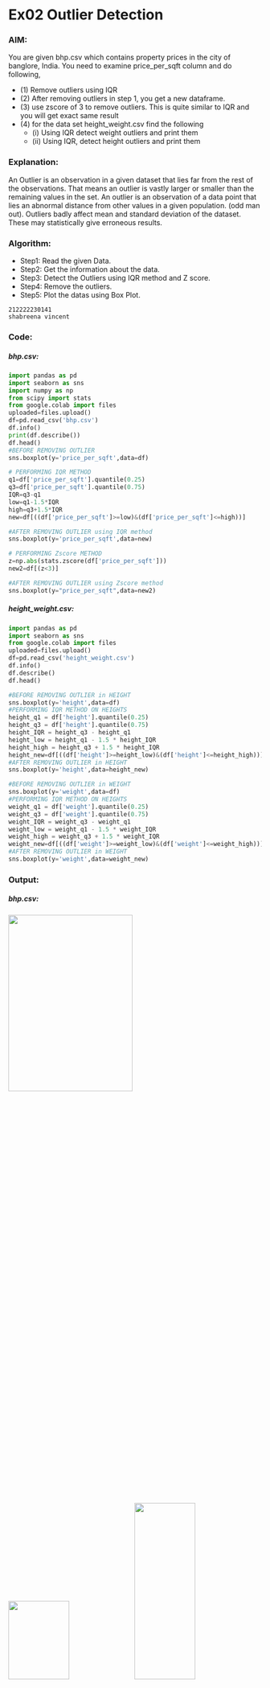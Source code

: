 # Ex02 Outlier Detection
### AIM:  
You are given bhp.csv which contains property prices in the city of banglore, India. You need to examine price_per_sqft column and do following,
- (1) Remove outliers using IQR
- (2) After removing outliers in step 1, you get a new dataframe.
- (3) use zscore of 3 to remove outliers. This is quite similar to IQR and you will get exact same result
- (4) for the data set height_weight.csv find the following
  - (i) Using IQR detect weight outliers and print them
  - (ii) Using IQR, detect height outliers and print them
### Explanation:
An Outlier is an observation in a given dataset that lies far from the rest of the observations. That means an outlier is vastly larger or smaller than the remaining values in the set.
An outlier is an observation of a data point that lies an abnormal distance from other values in a given population. (odd man out).
Outliers badly affect mean and standard deviation of the dataset. These may statistically give erroneous results.
### Algorithm:
- Step1: Read the given Data.
- Step2: Get the information about the data.
- Step3: Detect the Outliers using IQR method and Z score.
- Step4: Remove the outliers.
- Step5: Plot the datas using Box Plot.
```
212222230141
shabreena vincent
```
### Code:
##### bhp.csv:
```Python
import pandas as pd
import seaborn as sns
import numpy as np
from scipy import stats
from google.colab import files
uploaded=files.upload()
df=pd.read_csv('bhp.csv')
df.info()
print(df.describe())
df.head()
#BEFORE REMOVING OUTLIER
sns.boxplot(y='price_per_sqft',data=df)

# PERFORMING IQR METHOD
q1=df['price_per_sqft'].quantile(0.25)
q3=df['price_per_sqft'].quantile(0.75)
IQR=q3-q1
low=q1-1.5*IQR
high=q3+1.5*IQR
new=df[((df['price_per_sqft']>=low)&(df['price_per_sqft']<=high))]

#AFTER REMOVING OUTLIER using IQR method
sns.boxplot(y='price_per_sqft',data=new)

# PERFORMING Zscore METHOD
z=np.abs(stats.zscore(df['price_per_sqft']))
new2=df[(z<3)]

#AFTER REMOVING OUTLIER using Zscore method
sns.boxplot(y="price_per_sqft",data=new2)
```
##### height_weight.csv:
```Python
import pandas as pd
import seaborn as sns
from google.colab import files
uploaded=files.upload()
df=pd.read_csv('height_weight.csv')
df.info()
df.describe()
df.head()

#BEFORE REMOVING OUTLIER in HEIGHT
sns.boxplot(y='height',data=df)
#PERFORMING IQR METHOD ON HEIGHTS
height_q1 = df['height'].quantile(0.25)
height_q3 = df['height'].quantile(0.75)
height_IQR = height_q3 - height_q1
height_low = height_q1 - 1.5 * height_IQR
height_high = height_q3 + 1.5 * height_IQR
height_new=df[((df['height']>=height_low)&(df['height']<=height_high))]
#AFTER REMOVING OUTLIER in HEIGHT
sns.boxplot(y='height',data=height_new)

#BEFORE REMOVING OUTLIER in WEIGHT
sns.boxplot(y='weight',data=df)
#PERFORMING IQR METHOD ON HEIGHTS
weight_q1 = df['weight'].quantile(0.25)
weight_q3 = df['weight'].quantile(0.75)
weight_IQR = weight_q3 - weight_q1
weight_low = weight_q1 - 1.5 * weight_IQR
weight_high = weight_q3 + 1.5 * weight_IQR
weight_new=df[((df['weight']>=weight_low)&(df['weight']<=weight_high))]
#AFTER REMOVING OUTLIER in WEIGHT
sns.boxplot(y='weight',data=weight_new)
```
### Output:
##### bhp.csv:
<img height=30% width=70% src="https://github.com/ROHITJAIND/Ex-02_Outlier-Detection/assets/118707073/c62482aa-13d3-4e93-84f3-14d77e12ff94">
<img height=20% width=49% src="https://github.com/ROHITJAIND/Ex-02_Outlier-Detection/assets/118707073/550161a2-7e49-4873-b9d3-2dee79909859">  <img height=30% width=49% src="https://github.com/ROHITJAIND/Ex-02_Outlier-Detection/assets/118707073/77006c4a-5f65-4c46-b43d-62da3adeae72">
<img height=30% width=49% src="https://github.com/ROHITJAIND/Ex-02_Outlier-Detection/assets/118707073/6ab44ad1-3d24-49ac-8ed8-0a873ee9094c"><img height=30% width=49% src="https://github.com/ROHITJAIND/Ex-02_Outlier-Detection/assets/118707073/699f1ddd-dfb7-4d58-abd5-69614106d9d4">

##### weight_height.csv:
<img height=30% width=60% src="https://github.com/ROHITJAIND/Ex-02_Outlier-Detection/assets/118707073/ea846d57-a472-4b28-8d0a-3c405d80f8e0"><img height=30% width=38% src="https://github.com/ROHITJAIND/Ex-02_Outlier-Detection/assets/118707073/beead9e7-e4bc-4431-a536-bacdb947e6b6">  

<img height=30% width=48% src="https://github.com/ROHITJAIND/Ex-02_Outlier-Detection/assets/118707073/952f228c-8518-4f91-b966-fda9215eb959"><img height=30% width=48% src="https://github.com/ROHITJAIND/Ex-02_Outlier-Detection/assets/118707073/35fbb5b8-69b9-4592-9685-d81d4cb0f844">  

<img height=30% width=48% src="https://github.com/ROHITJAIND/Ex-02_Outlier-Detection/assets/118707073/3606e325-b846-412f-b0c2-e56d74b16427"><img height=30% width=48% src="https://github.com/ROHITJAIND/Ex-02_Outlier-Detection/assets/118707073/14b3b742-5bfe-47c2-954b-7ee7315c6848">  

### Result:
Hence the given set of data is read and the outliers are removed using the IQR method and Zscore method.
